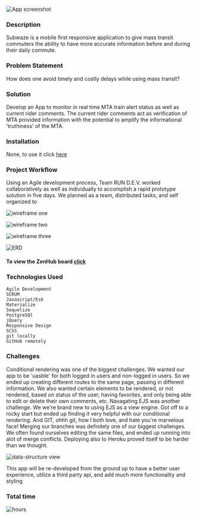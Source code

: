 ![App screenshot](https://cloud.githubusercontent.com/assets/7386478/22713902/40a76c46-ed58-11e6-8658-340ca18d9788.png)

### Description

Subwaze is a mobile first responsive application to give mass transit commuters the ability to have more accurate information before and during their daily commute.

### Problem Statement

How does one avoid timely and costly delays while using mass transit?

### Solution

Develop an App to monitor in real time MTA train alert status as well as current rider comments. The current rider comments act as verification of MTA provided information with the potential to amplify the informational 'truthiness' of the MTA.

### Installation

None, to use it click [here]()

### Project Workflow

Using an Agile development process, Team RUN D.E.V. worked collaboratively as well as individually to accomplish a rapid prototype solution in five days. We planned as a team, distributed tasks, and self organized to


![wireframe one](https://cloud.githubusercontent.com/assets/7386478/22714017/b13ce756-ed58-11e6-956d-ef975f957864.png)

![wireframe two](https://cloud.githubusercontent.com/assets/7386478/22714056/ddbafe6c-ed58-11e6-8fd5-cf4c864031aa.png)

![wireframe three](https://cloud.githubusercontent.com/assets/7386478/22714113/13bd3606-ed59-11e6-906e-d7fb28b5507a.png)

![ERD](https://cloud.githubusercontent.com/assets/7386478/22714162/4df9e198-ed59-11e6-981d-9d510458d819.png)



#### To view the ZenHub board [click](https://github.com/StevenGallo/subwaze/issues/46#boards?repos=80777130)

### Technologies Used
    Agile Development
    SCRUM
    Javascript/Es6
    Materialize
    Sequelize
    PostgreSQl
    jQuery
    Responsive Design
    SCSS
    git locally
    GitHub remotely

### Challenges

Conditional rendering was one of the biggest challenges. We wanted our app to be 'uasble' for both logged in users and non-logged in users.
So we ended up creating different routes to the same page, passing in different information. We also wanted certain elements to be rendered, or not rendered, based on
status of the user, having favorites, and only being able to edit or delete their own comments, etc. Navagating EJS was another challenge.
We we're brand new to using EJS as a view engine. Got off to a rocky start but ended up finding it very helpful with our conditional rendering. And GIT, ohhh git, how I both love, and hate you're marvelous face! Merging our branches was definitely one of our biggest challenges. We often found ourselves editing the same files, and ended up running into alot of merge conflicts. Deploying also to Heroku proved itself to be harder than we thought.

![data-structure view](https://cloud.githubusercontent.com/assets/7386478/22714647/808836f8-ed5b-11e6-83a6-07a0b3ebf3f7.png)

This app will be re-developed from the ground up to have a better user experience, utilize a third party api, and add much more functionality and styling

### Total time
![hours](https://cloud.githubusercontent.com/assets/7386478/22048654/5c292728-dcfc-11e6-953f-79952ff6027b.png)
